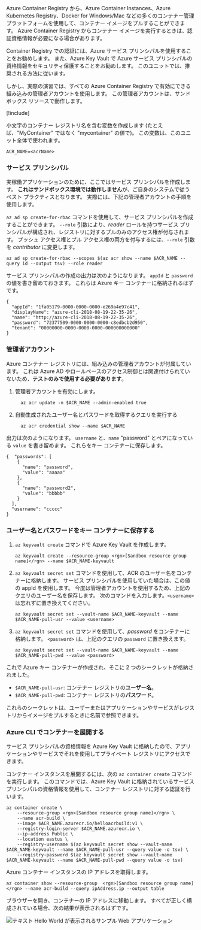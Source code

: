 Azure Container Registry から、Azure Container Instances、Azure Kubernetes Registry、Docker for Windows/Mac などの多くのコンテナー管理プラットフォームを使用して、コンテナー イメージをプルすることができます。 Azure Container Registry からコンテナー イメージを実行するときは、認証資格情報が必要になる場合があります。 

Container Registry での認証には、Azure サービス プリンシパルを使用することをお勧めします。 また、Azure Key Vault で Azure サービス プリンシパルの資格情報をセキュリティ保護することをお勧めします。 このユニットでは、推奨される方法に従います。

しかし、実際の演習では、すべての Azure Container Registry で有効にできる組み込みの管理者アカウントを使用します。 この管理者アカウントは、サンドボックス リソースで動作します。

<!-- Activate the sandbox -->
[!include[](../../../includes/azure-sandbox-activate.md)]

小文字のコンテナー レジストリ名を含む変数を作成します (たとえば、"MyContainer" ではなく "mycontainer" の値で)。 この変数は、このユニット全体で使われます。

```azurecli
ACR_NAME=<acrName>
```

### <a name="service-principal"></a>サービス プリンシパル

実稼働アプリケーションのために、ここではサービス プリンシパルを作成します。 **これはサンドボックス環境では動作しません**が、ご自身のシステムで従うベスト プラクティスとなります。 実際には、下記の管理者アカウントの手順を使用します。

`az ad sp create-for-rbac` コマンドを使用して、サービス プリンシパルを作成することができます。 `--role` 引数により、*reader* ロールを持つサービス プリンシパルが構成され、レジストリに対するプルのみのアクセス権が付与されます。 プッシュ アクセス権とプル アクセス権の両方を付与するには、`--role` 引数を *contributor* に変更します。

```azurecli
az ad sp create-for-rbac --scopes $(az acr show --name $ACR_NAME --query id --output tsv) --role reader
```

サービス プリンシパルの作成の出力は次のようになります。 `appId` と `password` の値を書き留めておきます。 これらは Azure キー コンテナーに格納されるはずです。

```output
{
  "appId": "1fa05179-0000-0000-0000-e269a4e97c41",
  "displayName": "azure-cli-2018-08-19-22-35-26",
  "name": "http://azure-cli-2018-08-19-22-35-26",
  "password": "72377509-0000-0000-0000-c8edbcb2d950",
  "tenant": "00000000-0000-0000-0000-000000000000"
}
```

### <a name="admin-account"></a>管理者アカウント

Azure コンテナー レジストリには、組み込みの管理者アカウントが付属しています。 これは Azure AD やロールベースのアクセス制御とは関連付けられていないため、**テストのみで使用する必要があります**。 

1. 管理者アカウントを有効にします。
    ```azurecli
      az acr update -n $ACR_NAME --admin-enabled true
    ```

2. 自動生成されたユーザー名とパスワードを取得するクエリを実行する

    ```azurecli
      az acr credential show --name $ACR_NAME
    ```

出力は次のようになります。 `username` と、`name` "password" とペアになっている `value` を書き留めます。 これらをキー コンテナーに保存します。

```output
{  "passwords": [
    {
      "name": "password",
      "value": "aaaaa"
    },
    {
      "name": "password2",
      "value": "bbbbb"
    }
  ],
  "username": "ccccc"
}
```

### <a name="save-the-username-and-password-to-the-key-vault"></a>ユーザー名とパスワードをキー コンテナーに保存する

1. `az keyvault create` コマンドで Azure Key Vault を作成します。

    ```azurecli
    az keyvault create --resource-group <rgn>[Sandbox resource group name]</rgn> --name $ACR_NAME-keyvault
    ```

1. `az keyvault secret set` コマンドを使用して、ACR のユーザー名をコンテナーに格納します。 サービス プリンシパルを使用していた場合は、この値の appId を使用します。 今度は管理者アカウントを使用するため、上記のクエリのユーザー名を保存します。 次のコマンドを入力します。`<username>` は忘れずに置き換えてください。

    ```azurecli
    az keyvault secret set --vault-name $ACR_NAME-keyvault --name $ACR_NAME-pull-usr --value <username>
    ```

1. `az keyvault secret set` コマンドを使用して、*password* をコンテナーに格納します。 `<password>` は、上記のクエリの `password` に置き換えます。

    ```azurecli
    az keyvault secret set --vault-name $ACR_NAME-keyvault --name $ACR_NAME-pull-pwd --value <password>
    ```

これで Azure キー コンテナーが作成され、そこに 2 つのシークレットが格納されました。

* `$ACR_NAME-pull-usr`: コンテナー レジストリの**ユーザー名**。
* `$ACR_NAME-pull-pwd`: コンテナー レジストリの**パスワード**。

これらのシークレットは、ユーザーまたはアプリケーションやサービスがレジストリからイメージをプルするときに名前で参照できます。

### <a name="deploy-a-container-with-azure-cli"></a>Azure CLI でコンテナーを展開する

サービス プリンシパルの資格情報を Azure Key Vault に格納したので、アプリケーションやサービスでそれを使用してプライベート レジストリにアクセスできます。

コンテナー インスタンスを展開するには、次の `az container create` コマンドを実行します。 このコマンドでは、Azure Key Vault に格納されているサービス プリンシパルの資格情報を使用して、コンテナー レジストリに対する認証を行います。

```azurecli
az container create \
    --resource-group <rgn>[Sandbox resource group name]</rgn> \
    --name acr-build \
    --image $ACR_NAME.azurecr.io/helloacrbuild:v1 \
    --registry-login-server $ACR_NAME.azurecr.io \
    --ip-address Public \
    --location eastus \
    --registry-username $(az keyvault secret show --vault-name $ACR_NAME-keyvault --name $ACR_NAME-pull-usr --query value -o tsv) \
    --registry-password $(az keyvault secret show --vault-name $ACR_NAME-keyvault --name $ACR_NAME-pull-pwd --query value -o tsv)
```

Azure コンテナー インスタンスの IP アドレスを取得します。

```azurecli
az container show --resource-group  <rgn>[Sandbox resource group name]</rgn> --name acr-build --query ipAddress.ip --output table
```

ブラウザーを開き、コンテナーの IP アドレスに移動します。 すべてが正しく構成されている場合、次の結果が表示されるはずです。

![テキスト Hello World が表示されるサンプル Web アプリケーション](../media/hello.png)

